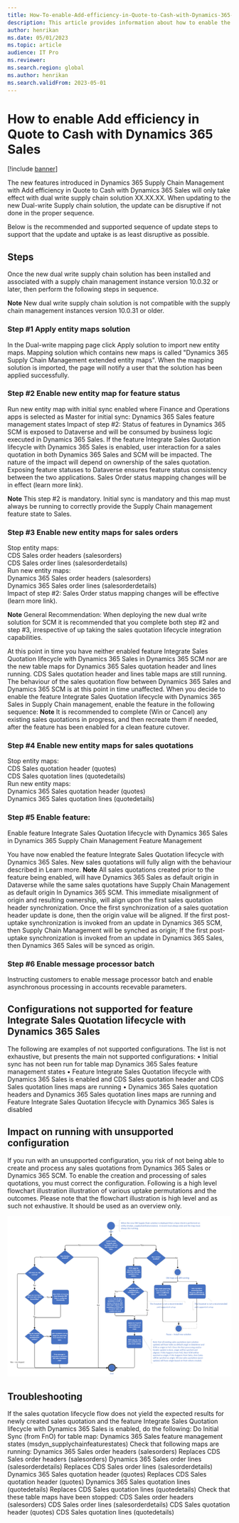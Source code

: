 ```yaml
---
title: How-To-enable-Add-efficiency-in-Quote-to-Cash-with-Dynamics-365-Sales
description: This article provides information about how to enable the new dual-write supply chain solution for 10.0.34
author: henrikan
ms.date: 05/01/2023
ms.topic: article
audience: IT Pro
ms.reviewer: 
ms.search.region: global
ms.author: henrikan
ms.search.validFrom: 2023-05-01
---
```


# How to enable Add efficiency in Quote to Cash with Dynamics 365 Sales 
[!include [banner](../../includes/banner.md)]

The new features introduced in Dynamics 365 Supply Chain Management with Add efficiency in Quote to Cash with Dynamics 365 Sales will only take effect with dual write supply chain  solution  XX.XX.XX. When updating to the new Dual-write Supply chain solution, the update can be disruptive if not done in the proper sequence.  

Below is the recommended and supported sequence of update steps to support that the update and uptake is as least disruptive as possible. 
## Steps
Once the new dual write supply chain solution has been installed and associated with a supply chain management instance version 10.0.32 or later, then perform the following steps in sequence. 

**Note**
New dual write supply chain solution is not compatible with the supply chain management instances version 10.0.31 or older.

### Step #1 Apply entity maps solution
In the Dual-write mapping page click Apply solution to import new entity maps. Mapping solution which contains new maps is called "Dynamics 365 Supply Chain Management extended entity maps". When the mapping solution is imported, the page will notify a user that the solution has been applied successfully.

### Step #2 Enable new entity map for feature status 
Run new entity map with initial sync enabled where Finance and Operations apps is selected as Master for initial sync:
Dynamics 365 Sales feature management states
Impact of step #2: 
Status of features in Dynamics 365 SCM is exposed to Dataverse and will be consumed by business logic executed in Dynamics 365 Sales. If the feature Integrate Sales Quotation lifecycle with Dynamics 365 Sales is enabled, user interaction for a sales quotation in both Dynamics 365 Sales and SCM will be impacted. The nature of the impact  will depend on ownership of the sales quotation. Exposing feature statuses to Dataverse ensures feature status consistency between the two applications. 
Sales Order status mapping changes will be in effect (learn more link).

**Note** This step #2 is mandatory. Initial sync is mandatory and this map must always be running to correctly provide the Supply Chain management feature state to Sales. 

### Step #3 Enable new entity maps for sales orders 
Stop entity maps:<br/>
CDS Sales order headers (salesorders)<br/>
CDS Sales order lines (salesorderdetails)<br/>
Run new entity maps:<br/>
Dynamics 365 Sales order headers (salesorders)<br/>
Dynamics 365 Sales order lines (salesorderdetails)<br/>
Impact of step #2: Sales Order status mapping changes will be effective (learn more link). 

**Note** General Recommendation: When deploying the new dual write solution for SCM it is recommended that you complete both step #2 and step #3, irrespective of up taking the sales quotation lifecycle integration capabilities. 

At this point in time you have neither enabled feature Integrate Sales Quotation lifecycle with Dynamics 365 Sales in Dynamics 365 SCM nor are the new table maps for Dynamics 365 Sales quotation header and lines running. CDS Sales quotation header and lines table maps are still running. The behaviour of the sales quotation flow between Dynamics 365 Sales and Dynamics 365 SCM is at this point in time unaffected. 
When you decide to enable the feature Integrate Sales Quotation lifecycle with Dynamics 365 Sales in Supply Chain management, enable the feature in the following sequence: 
**Note** It is recommended to complete (Win or Cancel) any existing sales quotations in progress, and then recreate them if needed, after the feature has been enabled for a clean feature cutover. 

### Step #4 Enable new entity maps for sales quotations
Stop entity maps:<br/>
CDS Sales quotation header (quotes)<br/>
CDS Sales quotation lines (quotedetails)<br/>
Run new entity maps:<br/>
Dynamics 365 Sales quotation header (quotes)<br/>
Dynamics 365 Sales quotation lines (quotedetails)<br/>

### Step #5 Enable feature:
Enable feature Integrate Sales Quotation lifecycle with Dynamics 365 Sales in Dynamics 365 Supply Chain Management Feature Management

You have now enabled the feature Integrate Sales Quotation lifecycle with Dynamics 365 Sales. New sales quotations will fully align with the behaviour described in Learn more. 
**Note** All sales quotations created prior to the feature being enabled, will have Dynamics 365 Sales as default origin in Dataverse while the same sales quotations have Supply Chain Management as default origin In Dynamics 365 SCM. This immediate misalignment of origin and resulting ownership, will align upon the first sales quotation header synchronization. Once the first synchronization of a sales quotation header update is done, then the origin value will be aligned. If the first post-uptake synchronization is invoked from an update in Dynamics 365 SCM, then Supply Chain Management will be synched as origin; If the first post-uptake synchronization is invoked from an update in Dynamics 365 Sales, then Dynamics 365 Sales will be synced as origin. 

### Step #6 Enable message processor batch

Instructing customers to enable message processor batch and enable asynchronous processing in accounts recevable parameters.

## Configurations not supported for feature Integrate Sales Quotation lifecycle with Dynamics 365 Sales

The following are examples of not supported configurations. The list is not exhaustive, but presents the main not supported configurations: 
•	Initial sync has not been run for table map Dynamics 365 Sales feature management states
•	Feature Integrate Sales Quotation lifecycle with Dynamics 365 Sales is enabled and CDS Sales quotation header and CDS Sales quotation lines maps are running
•	Dynamics 365 Sales quotation headers and Dynamics 365 Sales quotation lines maps are running and Feature Integrate Sales Quotation lifecycle with Dynamics 365 Sales is disabled

## Impact on running with unsupported configuration

If you run with an unsupported configuration, you risk of not being able to create and process any sales quotations from Dynamics 365 Sales or Dynamics 365 SCM. To enable the creation and processing of sales quotations, you must correct the configuration. 
Following is a high level flowchart illustration illustration of various uptake permutations and the outcomes. Please note that the flowchart illustration is high level  and as such not exhaustive. It should be used as an overview only.  

![How-to-visio-flow](../dual-write/media/add_effciency_17.png)

## Troubleshooting
If the sales quotation lifecycle flow does not yield the expected results for newly created sales quotation and the feature Integrate Sales Quotation lifecycle with Dynamics 365 Sales is enabled, do the following: 
Do Initial Sync (from FnO) for table map:
Dynamics 365 Sales feature management states (msdyn_supplychainfeaturestates)
Check that following maps are running:
Dynamics 365 Sales order headers (salesorders) Replaces CDS Sales order headers (salesorders)
Dynamics 365 Sales order lines (salesorderdetails) Replaces CDS Sales order lines (salesorderdetails)
Dynamics 365 Sales quotation header (quotes) Replaces CDS Sales quotation header (quotes)
Dynamics 365 Sales quotation lines (quotedetails) Replaces CDS Sales quotation lines (quotedetails)
Check that these table maps have been stopped: 
CDS Sales order headers (salesorders)
CDS Sales order lines (salesorderdetails)
CDS Sales quotation header (quotes)
CDS Sales quotation lines (quotedetails)
